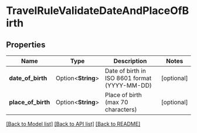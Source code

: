 # TravelRuleValidateDateAndPlaceOfBirth

## Properties

Name | Type | Description | Notes
------------ | ------------- | ------------- | -------------
**date_of_birth** | Option<**String**> | Date of birth in ISO 8601 format (YYYY-MM-DD) | [optional]
**place_of_birth** | Option<**String**> | Place of birth (max 70 characters) | [optional]

[[Back to Model list]](../README.md#documentation-for-models) [[Back to API list]](../README.md#documentation-for-api-endpoints) [[Back to README]](../README.md)


